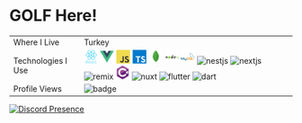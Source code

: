 # GOLF Here! 

|||
|-|-|
| Where I Live	| Turkey	|
| Technologies I Use	| <img src="https://raw.githubusercontent.com/devicons/devicon/master/icons/react/react-original-wordmark.svg" alt="react" width="25" height="25" /> <img src="https://raw.githubusercontent.com/devicons/devicon/master/icons/vuejs/vuejs-original.svg" alt="vue" width="25" height="25" /> <img src="https://raw.githubusercontent.com/devicons/devicon/master/icons/javascript/javascript-original.svg" alt="javascript" width="25" height="25" /> <img src="https://raw.githubusercontent.com/devicons/devicon/master/icons/typescript/typescript-original.svg" alt="typescript" width="25" height="25" /> <img src="https://raw.githubusercontent.com/devicons/devicon/master/icons/mongodb/mongodb-original.svg" alt="mongodb" width="25" height="25" /> <img src="https://raw.githubusercontent.com/devicons/devicon/master/icons/nodejs/nodejs-original-wordmark.svg" alt="nodejs" width="25" height="25" /> <img src="https://raw.githubusercontent.com/devicons/devicon/master/icons/mysql/mysql-original-wordmark.svg" alt="mysql" width="25" height="25" /> <img src="https://www.npmjs.com/npm-avatar/eyJhbGciOiJIUzI1NiIsInR5cCI6IkpXVCJ9.eyJhdmF0YXJVUkwiOiJodHRwczovL3MuZ3JhdmF0YXIuY29tL2F2YXRhci9lZDI1OTU4NzA0MWM1YWI3OWYyNGNiMWUzNDFmMGEzNz9zaXplPTQ5NiZkZWZhdWx0PXJldHJvIn0.hLdG6hXQE4Dfil6090lrDEuGdsHbfQUijpy5RvzXjSg" alt="nestjs" width="25" height="25" /> <img src="https://camo.githubusercontent.com/f21f1fa29dfe5e1d0772b0efe2f43eca2f6dc14f2fede8d9cbef4a3a8210c91d/68747470733a2f2f6173736574732e76657263656c2e636f6d2f696d6167652f75706c6f61642f76313636323133303535392f6e6578746a732f49636f6e5f6c696768745f6261636b67726f756e642e706e67" alt="nextjs" width="25" height="25"/> <img src="https://pbs.twimg.com/profile_images/1425897037602586625/ID6pueIo_400x400.png" alt="remix" width="25" height="25" /> <img src="https://raw.githubusercontent.com/devicons/devicon/master/icons/csharp/csharp-original.svg" alt="csharp" width="25" height="25" /> <img src="https://seeklogo.com/images/N/nuxt-logo-64E0472AA8-seeklogo.com.png" alt="nuxt" width="25" height="25" /> <img src="https://storage.googleapis.com/cms-storage-bucket/4fd5520fe28ebf839174.svg" alt="flutter" width="25" height="25" /> <img src="https://upload.wikimedia.org/wikipedia/commons/thumb/c/c6/Dart_logo.png/600px-Dart_logo.png?20220718193800" alt="dart" width="25" height="25" />|
|Profile Views	|	![badge](https://kounter.tk/badge/EfsaneGolf?label=&color=333&style=for-the-badge&cntSuffix=%20Views&silent=true)

[![Discord Presence](https://lanyard.cnrad.dev/api/938148543326191638)](https://discord.com/users/938148543326191638)
